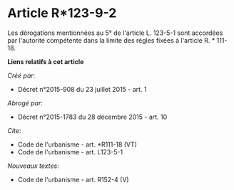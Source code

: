 # Article R*123-9-2

Les dérogations mentionnées au 5° de l'article L. 123-5-1 sont accordées par l'autorité compétente dans la limite des règles
fixées à l'article R. * 111-18.

**Liens relatifs à cet article**

_Créé par_:

  - Décret n°2015-908 du 23 juillet 2015 - art. 1

_Abrogé par_:

  - Décret n°2015-1783 du 28 décembre 2015 - art. 10

_Cite_:

  - Code de l'urbanisme - art. *R111-18 (VT)
  - Code de l'urbanisme - art. L123-5-1

_Nouveaux textes_:

  - Code de l'urbanisme - art. R152-4 (V)
